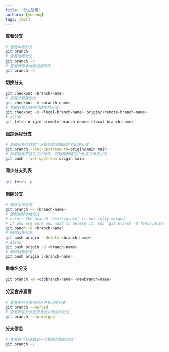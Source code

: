 ```yaml
---
title: '分支管理'
authors: [yudong]
tags: [Git]
---
```


#### 查看分支

```bash
# 查看本地分支
git branch
# 查看远程分支
git branch -r
# 查看所有本地和远程分支
git branch -a
```

#### 切换分支

```bash
git checkout <branch-name>
# 查看并新建分支
git checkout -b <branch-name>
# 拉取远程分支并创建本地分支
git checkout -b <local-branch-name> origin/<remote-branch-name>
# alias
git fetch origin <remote-branch-name>:<local-branch-name>
```

#### 跟踪远程分支

```bash
# 如果远程存在这个分支则本地跟踪这个远程分支
git branch --set-upstream-to=origin/main main
# 如果远程不存在这个分支，则远程新建这个分支并推送上去
git push --set-upstream origin main
```

#### 同步分支列表

```bash
git fetch -p
```

#### 删除分支

```bash
# 删除本地分支
git branch -d <branch-name>
# 强制删除本地分支
# error: The branch 'feat/curate' is not fully merged.
# If you are sure you want to delete it, run 'git branch -D feat/curate'.
git banch -D <branch-name>
# 删除远程分支
git push origin --delete <branch-name>
# alias
git push origin -d <branch-name>
# 删除远程分支
git push origin :<branch-name>
```

#### 重命名分支

```bash
git branch -m <oldbranch-name> <newbranch-name>
```

#### 分支合并查看

```bash
# 查看哪些分支已经合并到当前分支
git branch --merged
# 查看哪些分支还没有合并到当前分支
git branch --no-merged
```

#### 分支信息

```bash
# 查看各个分支最后一个提交对象的信息
git branch -v
```
